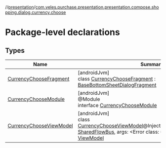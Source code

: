 //[presentation](../../index.md)/[com.veles.purchase.presentation.presentation.compose.shopping.dialog.currency.choose](index.md)

# Package-level declarations

## Types

| Name | Summary |
|---|---|
| [CurrencyChooseFragment](-currency-choose-fragment/index.md) | [androidJvm]<br>class [CurrencyChooseFragment](-currency-choose-fragment/index.md) : [BaseBottomSheetDialogFragment](../com.veles.purchase.presentation.base.mvvm.fragment/-base-bottom-sheet-dialog-fragment/index.md) |
| [CurrencyChooseModule](-currency-choose-module/index.md) | [androidJvm]<br>@Module<br>interface [CurrencyChooseModule](-currency-choose-module/index.md) |
| [CurrencyChooseViewModel](-currency-choose-view-model/index.md) | [androidJvm]<br>class [CurrencyChooseViewModel](-currency-choose-view-model/index.md)@Injectconstructor(sharedFlowBus: [SharedFlowBus](../com.veles.purchase.presentation.data.bus/-shared-flow-bus/index.md), args: <!---  GfmCommand {"@class":"org.jetbrains.dokka.gfm.ResolveLinkGfmCommand","dri":{"packageName":"","classNames":"<Error class: unknown class>","callable":null,"target":{"@class":"org.jetbrains.dokka.links.PointingToDeclaration"},"extra":null}} --->&lt;Error class: unknown class&gt;<!--- --->) : [ViewModel](https://developer.android.com/reference/kotlin/androidx/lifecycle/ViewModel.html) |
